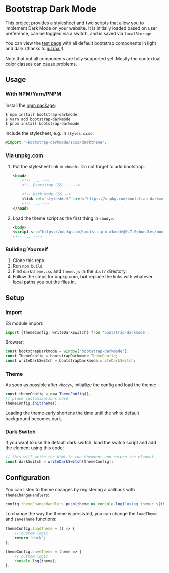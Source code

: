 # Bootstrap Dark Mode

This project provides a stylesheet and two scripts that allow you to implement Dark Mode on your website.
It is initially loaded based on user preference, can be toggled via a switch, and is saved via `localStorage`.

You can view the [test page](testpage.html) with all default bootstrap components in light and dark
(thanks to [juzraai](https://juzraai.github.io/)!).

Note that not all components are fully supported yet.
Mostly the contextual color classes can cause problems.

## Usage

### With NPM/Yarn/PNPM

Install the [npm package](https://www.npmjs.com/package/bootstrap-darkmode):

```sh
$ npm install bootstrap-darkmode
$ yarn add bootstrap-darkmode
$ pnpm install bootstrap-darkmode
```

Include the stylesheet, e.g. in `styles.scss`:

```scss
@import "~bootstrap-darkmode/scss/darktheme";
```

### Via unpkg.com

1. Put the stylesheet link in `<head>`. Do not forget to add bootstrap.

    ```html
    <head>
        <!-- ... -->
        <!-- Bootstrap CSS ... -->
    
        <!-- Dark mode CSS -->
        <link rel="stylesheet" href="https://unpkg.com/bootstrap-darkmode@0.7.0/css/darktheme.css"/>
        <!-- ... -->
    </head>
    ```

2. Load the theme script as the first thing in `<body>`.

    ```html
    <body>
    <script src="https://unpkg.com/bootstrap-darkmode@0.7.0/bundles/bootstrap-darkmode.umd.js"></script>
    <!-- ... --->
    ```

### Building Yourself

1. Clone this repo.
2. Run `npm build`.
3. Find `darktheme.css` and `theme.js` in the `dist/` directory.
4. Follow the steps for unpkg.com, but replace the links with whatever local paths you put the files in.

## Setup

### Import

ES module import:

```js
import {ThemeConfig, writeDarkSwitch} from 'bootstrap-darkmode';
```

Browser:

```js
const bootstrapDarkmode = window['bootstrap-darkmode'];
const ThemeConfig = bootstrapDarkmode.ThemeConfig;
const writeDarkSwitch = bootstrapDarkmode.writeDarkSwitch;
```

### Theme

As soon as possible after `<body>`, initialize the config and load the theme:

```js
const themeConfig = new ThemeConfig();
// place customizations here
themeConfig.initTheme();
```

Loading the theme early shortens the time until the white default background becomes dark.

### Dark Switch

If you want to use the default dark switch, load the switch script and add the element using this code:

```js
// this will write the html to the document and return the element.
const darkSwitch = writeDarkSwitch(themeConfig);
```

## Configuration

You can listen to theme changes by registering a callback with `themeChangeHandlers`:

```js
config.themeChangeHandlers.push(theme => console.log(`using theme: ${theme}`));
```

To change the way the theme is persisted, you can change the `loadTheme` and `saveTheme` functions:

```js
themeConfig.loadTheme = () => {
    // custom logic
    return 'dark';
};

themeConfig.saveTheme = theme => {
    // custom logic
    console.log(theme);
};
```
